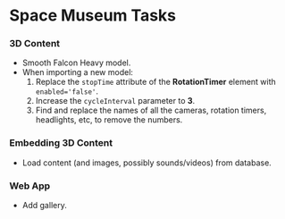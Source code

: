 # Space Museum Tasks

### 3D Content
- Smooth Falcon Heavy model.
- When importing a new model:
  1. Replace the `stopTime` attribute of the **RotationTimer** element with `enabled='false'`.
  2. Increase the `cycleInterval` parameter to **3**.
  3. Find and replace the names of all the cameras, rotation timers, headlights, etc, to remove the numbers.

### Embedding 3D Content
- Load content (and images, possibly sounds/videos) from database.

### Web App
- Add gallery.
